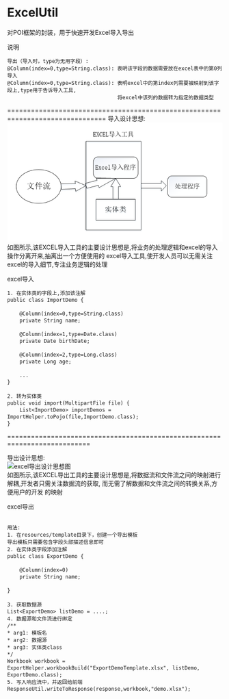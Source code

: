 # ExcelUtil
对POI框架的封装，用于快速开发Excel导入导出

说明
```text
导出（导入时，type为无用字段）:
@Column(index=0,type=String.class): 表明该字段的数据需要放在excel表中的第0列
导入
@Column(index=0,type=String.class): 表明excel中的第index列需要被映射到该字段上,type用于告诉导入工具,
                                    将excel中该列的数据转为指定的数据类型
```

===============================================================================
导入设计思想:  
![excel导入设计思想图](https://github.com/wjyGithub/ExcelUtil/blob/master/src/main/resources/images/excel%E5%AF%BC%E5%85%A5%E8%AE%BE%E8%AE%A1%E6%80%9D%E6%83%B3.png)  
如图所示,该EXCEL导入工具的主要设计思想是,将业务的处理逻辑和excel的导入操作分离开来,抽离出一个方便使用的
excel导入工具,使开发人员可以无需关注excel的导入细节,专注业务逻辑的处理

excel导入
```text
1. 在实体类的字段上,添加该注解
public class ImportDemo {
    
    @Column(index=0,type=String.class)
    private String name;
    
    @Column(index=1,type=Date.class)
    private Date birthDate;
    
    @Column(index=2,type=Long.class)
    private Long age;
    
    ...
}

2. 转为实体类
public void import(MultipartFile file) {
    List<ImportDemo> importDemos = ImportHelper.toPojo(file,ImportDemo.class);
}
```
===========================================================================

导出设计思想:  
![excel导出设计思想图](https://github.com/wjyGithub/ExcelUtil/blob/master/src/main/resources/images/excel%E5%AF%BC%E5%87%BA%E8%AE%BE%E8%AE%A1%E6%80%9D%E6%83%B3.png)  
如图所示,该EXCEL导出工具的主要设计思想是,将数据流和文件流之间的映射进行解耦,开发者只需关注数据流的获取,
而无需了解数据和文件流之间的转换关系,方便用户的开发
的映射

excel导出
```$xslt

用法:
1. 在resources/template目录下，创建一个导出模板
导出模板只需要包含字段头部描述信息即可
2. 在实体类字段添加注解
public class ExportDemo {

    @Column(index=0)
    private String name;

}

3. 获取数据源
List<ExportDemo> listDemo = ....;
4. 数据源和文件流进行绑定
/**
* arg1: 模板名
* arg2: 数据源
* arg3: 实体类class
*/
Workbook workbook = ExportHelper.workbookBuild("ExportDemoTemplate.xlsx", listDemo, ExportDemo.class);
5. 写入响应流中，并返回给前端
ResponseUtil.writeToResponse(response,workbook,"demo.xlsx");
```



